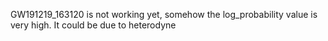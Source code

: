 GW191219_163120 is not working yet, somehow the log_probability value is very high. It could be due to heterodyne